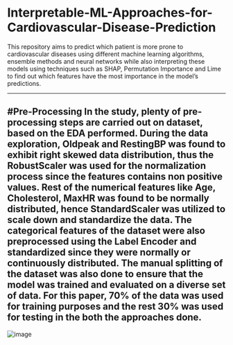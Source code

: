 # Interpretable-ML-Approaches-for-Cardiovascular-Disease-Prediction
This repository aims to predict which patient is more prone to cardiovascular diseases using different machine learning algorithms, ensemble methods and neural networks while also interpreting these models using techniques such as SHAP, Permutation Importance and Lime to find out which features have the most importance in the model’s predictions.

---
#Pre-Processing
In the study, plenty of pre-processing steps are carried out on dataset, based on the EDA performed. During the data exploration, Oldpeak and RestingBP was found to exhibit right skewed data distribution, thus the RobustScaler was used for the normalization process since the features contains non positive values. Rest of the numerical features like Age, Cholesterol, MaxHR was found to be normally distributed, hence StandardScaler was utilized to scale down and standardize the data. The categorical features of the dataset were also preprocessed using the Label Encoder and standardized since they were normally or continuously distributed. The manual splitting of the dataset was also done to ensure that the model was trained and evaluated on a diverse set of data. For this paper, 70% of the data was used for training purposes and the rest 30% was used for testing in the both the approaches done.
---
![image](https://github.com/user-attachments/assets/9d84b196-a9ce-4aed-81d0-bf730a0d010a)
